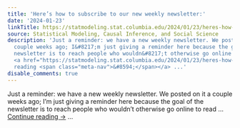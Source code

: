 ```yaml
---
title: 'Here’s how to subscribe to our new weekly newsletter:'
date: '2024-01-23'
linkTitle: https://statmodeling.stat.columbia.edu/2024/01/23/heres-how-to-get-our-new-weekly-newsletter/
source: Statistical Modeling, Causal Inference, and Social Science
description: 'Just a reminder: we have a new weekly newsletter. We posted on it a
  couple weeks ago; I&#8217;m just giving a reminder here because the goal of the
  newsletter is to reach people who wouldn&#8217;t otherwise go online to read &#8230;
  <a href="https://statmodeling.stat.columbia.edu/2024/01/23/heres-how-to-get-our-new-weekly-newsletter/">Continue
  reading <span class="meta-nav">&#8594;</span></a> ...'
disable_comments: true
---
```

Just a reminder: we have a new weekly newsletter. We posted on it a couple weeks ago; I&#8217;m just giving a reminder here because the goal of the newsletter is to reach people who wouldn&#8217;t otherwise go online to read &#8230; <a href="https://statmodeling.stat.columbia.edu/2024/01/23/heres-how-to-get-our-new-weekly-newsletter/">Continue reading <span class="meta-nav">&#8594;</span></a> ...